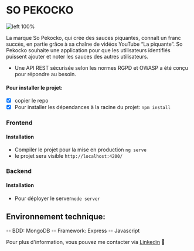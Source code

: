 # SO PEKOCKO

![left 100%](https://user.oc-static.com/upload/2019/09/02/15674356878125_image2.png)

La marque So Pekocko, qui crée des sauces piquantes, connaît un franc succès, en partie grâce à sa chaîne de vidéos YouTube “La piquante”.
So Pekocko souhaite une application pour que les utilisateurs identifiés puissent ajouter et noter les sauces des autres utilisateurs.

- Une API REST sécurisée selon les normes RGPD et OWASP a été conçu pour répondre au besoin.
#### Pour installer le projet:

- [x] copier le repo
- [x] Pour installer les dépendances à la racine du projet: `npm install`

### Frontend

#### Installation

- Compiler le projet pour la mise en production `ng serve`
- le projet sera visible `http://localhost:4200/`

### Backend

#### Installation

- Pour déployer le server`node server`

## Environnement technique:

-- BDD: MongoDB
-- Framework: Express
-- Javascript

Pour plus d'information, vous pouvez me contacter via [Linkedin](https://www.linkedin.com/in/herisson-agile-python/) 🤖
